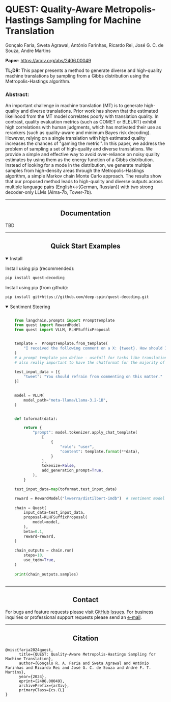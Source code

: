 # QUEST: Quality-Aware Metropolis-Hastings Sampling for Machine Translation

Gonçalo Faria, Sweta Agrawal, António Farinhas, Ricardo Rei, José G. C. de Souza, Andre Martins

**Paper**: https://arxiv.org/abs/2406.00049

**TL;DR:** This paper presents a method to generate diverse and high-quality machine translations by sampling from a Gibbs distribution using the Metropolis-Hastings algorithm.

### Abstract:
An important challenge in machine translation (MT) is to generate high-quality and diverse translations. Prior work has shown that the estimated likelihood from the MT model correlates poorly with translation quality. In contrast, quality evaluation metrics (such as COMET or BLEURT) exhibit high correlations with human judgments, which has motivated their use as rerankers (such as quality-aware and minimum Bayes risk decoding). However, relying on a single translation with high estimated quality increases the chances of "gaming the metric''. In this paper, we address the problem of sampling a set of high-quality and diverse translations. We provide a simple and effective way to avoid over-reliance on noisy quality estimates by using them as the energy function of a Gibbs distribution. Instead of looking for a mode in the distribution, we generate multiple samples from high-density areas through the Metropolis-Hastings algorithm, a simple Markov chain Monte Carlo approach. The results show that our proposed method leads to high-quality and diverse outputs across multiple language pairs (English$\leftrightarrow${German, Russian}) with two strong decoder-only LLMs (Alma-7b, Tower-7b).
<!-- toc -->

-----
## <div align="center">Documentation</div>

TBD

-----
## <div align="center">Quick Start Examples</div>

<details open>
<summary>Install</summary>

Install using pip (recommended):

```bash
pip install quest-decoding
```

Install using pip (from github):
```bash
pip install git+https://github.com/deep-spin/quest-decoding.git
```
</details>


<details open>
<summary> Sentiment Steering </summary>


```python

    from langchain.prompts import PromptTemplate
    from quest import RewardModel
    from quest import VLLM, RLHFSuffixProposal


    template =  PromptTemplate.from_template(
        "I received the following comment on a X: {tweet}. How should I respond?:\n"
    ) 
    # a prompt template you define - usefull for tasks like translation. 
    # also really important to have the chatformat for the majority of models in use now. 
    
    test_input_data = [{
        "tweet": "You should refrain from commenting on this matter."
    }]

 
    model = VLLM(
        model_path="meta-llama/Llama-3.2-1B",
    )


    def toformat(data):

        return {
            "prompt": model.tokenizer.apply_chat_template(
                [
                    {
                        "role": "user",
                        "content": template.format(**data),
                    }
                ],
                tokenize=False,
                add_generation_prompt=True,
            ),
        }

    test_input_data=map(toformat,test_input_data)

    reward = RewardModel("lvwerra/distilbert-imdb")  # sentiment model from HF. 
    
    chain = Quest(
        input_data=test_input_data,
        proposal=RLHFSuffixProposal(
            model=model,
        ),
        beta=0.1,
        reward=reward,
    )
    
    chain_outputs = chain.run(
        steps=10,
        use_tqdm=True,
    )
    
    print(chain_outputs.samples)
        
```

</details>


-----

## <div align="center">Contact</div>

For bugs and feature requests please visit [GitHub Issues](https://github.com/goncalorafaria/quest-decoding/issues). For business inquiries or
professional support requests please send an [e-mail](mailto:goncalofaria.research@gmail.com).

-----

## <div align="center">Citation</div>

````
@misc{faria2024quest,
      title={QUEST: Quality-Aware Metropolis-Hastings Sampling for Machine Translation}, 
      author={Gonçalo R. A. Faria and Sweta Agrawal and António Farinhas and Ricardo Rei and José G. C. de Souza and André F. T. Martins},
      year={2024},
      eprint={2406.00049},
      archivePrefix={arXiv},
      primaryClass={cs.CL}
}
````